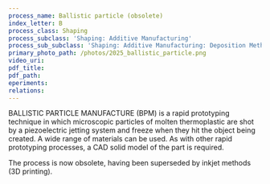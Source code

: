 ```yaml
---
process_name: Ballistic particle (obsolete)
index_letter: B
process_class: Shaping
process_subclass: 'Shaping: Additive Manufacturing'
process_sub_subclass: 'Shaping: Additive Manufacturing: Deposition Methods'
primary_photo_path: /photos/2025_ballistic_particle.png
video_uri:
pdf_title:
pdf_path:
eperiments:
relations:
---
```


BALLISTIC PARTICLE MANUFACTURE (BPM) is a rapid prototyping technique in which microscopic particles of molten thermoplastic are shot by a piezoelectric jetting system and freeze when they hit the object being created. A wide range of materials can be used. As with other rapid prototyping processes, a CAD solid model of the part is required.

The process is now obsolete, having been superseded by inkjet methods (3D printing).